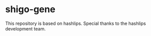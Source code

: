 # shigo-gene

This repository is based on hashlips.
Special thanks to the hashlips development team.

